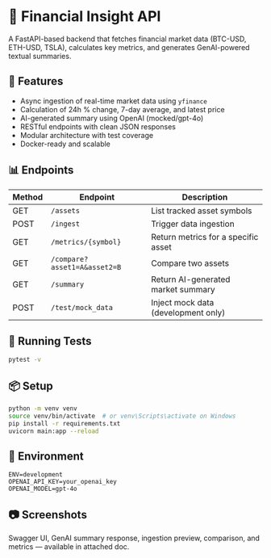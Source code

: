 
# 🧠 Financial Insight API

A FastAPI-based backend that fetches financial market data (BTC-USD, ETH-USD, TSLA), calculates key metrics, and generates GenAI-powered textual summaries.

## 🚀 Features

- Async ingestion of real-time market data using `yfinance`
- Calculation of 24h % change, 7-day average, and latest price
- AI-generated summary using OpenAI (mocked/gpt-4o)
- RESTful endpoints with clean JSON responses
- Modular architecture with test coverage
- Docker-ready and scalable

## 📊 Endpoints

| Method | Endpoint                 | Description                              |
|--------|--------------------------|------------------------------------------|
| GET    | `/assets`                | List tracked asset symbols               |
| POST   | `/ingest`                | Trigger data ingestion                   |
| GET    | `/metrics/{symbol}`      | Return metrics for a specific asset      |
| GET    | `/compare?asset1=A&asset2=B` | Compare two assets                   |
| GET    | `/summary`              | Return AI-generated market summary       |
| POST   | `/test/mock_data`        | Inject mock data (development only)      |

## 🧪 Running Tests

```bash
pytest -v
```

## 📦 Setup

```bash
python -m venv venv
source venv/bin/activate  # or venv\Scripts\activate on Windows
pip install -r requirements.txt
uvicorn main:app --reload
```

## 🔐 Environment

```
ENV=development
OPENAI_API_KEY=your_openai_key
OPENAI_MODEL=gpt-4o
```

## 📷 Screenshots

Swagger UI, GenAI summary response, ingestion preview, comparison, and metrics — available in attached doc.
